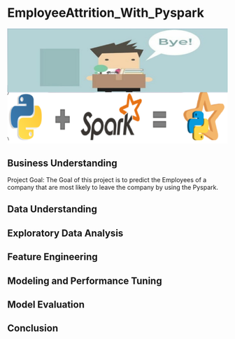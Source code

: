 # EmployeeAttrition_With_Pyspark
![Pyspark](https://github.com/PurushothamVadde/EmployeeAttrition_With_Pyspark/blob/main/images/employee_attrition.png)

## Business Understanding
Project Goal:
The Goal of this project is to predict the Employees of a company that are most likely to leave the company by using the Pyspark.

## Data Understanding

## Exploratory Data Analysis

## Feature Engineering

## Modeling and Performance Tuning

## Model Evaluation

## Conclusion
